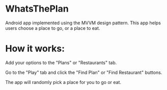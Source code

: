 # WhatsThePlan
Android app implemented using the MVVM design pattern.
This app helps users choose a place to go, or a place to eat. 


# How it works:

Add your options to the "Plans" or "Restaurants" tab.

Go to the "Play" tab and click the "Find Plan" or "Find Restaurant" buttons.

The app will randomly pick a place for you to go or eat.
